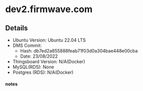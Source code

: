 # dev2.firmwave.com 

## Details
- Ubuntu Version: Ubuntu 22.04 LTS
- DMS Commit:
	- Hash: db7ed2a855888feab71f03d0a304bae448e00cba
	- Date: 23/08/2022
- Thingsboard Version: N/A(Docker)
- MySQL(RDS): None
- Postgres (RDS): N/A(Docker)
#### notes